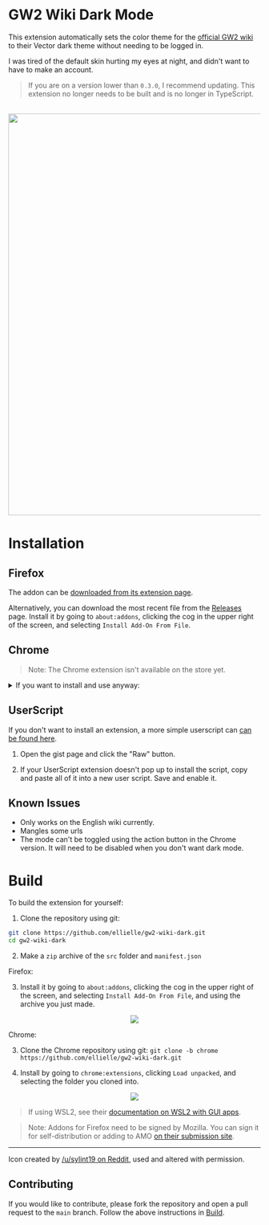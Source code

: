 # GW2 Wiki Dark Mode

This extension automatically sets the color theme for the [official GW2 wiki](https://wiki.guildwars2.com/wiki/Main_Page) to their Vector dark theme without needing to be logged in.

I was tired of the default skin hurting my eyes at night, and didn't want to have to make an account.

> If you are on a version lower than `0.3.0`, I recommend updating. This extension no longer needs to be built and is no longer in TypeScript.

<br>

<div align="center">
   <img src="https://addons.mozilla.org/user-media/previews/full/285/285709.png?modified=1690992574" width="800">
</div>

# Installation

## Firefox

The addon can be [downloaded from its extension page](https://addons.mozilla.org/en-US/firefox/addon/gw2-wiki-dark-mode/).

Alternatively, you can download the most recent file from the [Releases](https://github.com/ellielle/gw2-wiki-dark/releases) page. Install it by going to `about:addons`, clicking the cog in the upper right of the screen, and selecting `Install Add-On From File`.

## Chrome

> Note: The Chrome extension isn't available on the store yet.

<details>
<summary>If you want to install and use anyway:</summary>
<br>

1. Download the most current release, make sure to download `gw2-wiki-dark-chrome.zip`. Extract the files into an empty folder.

2. In Chrome, go to `chrome://extensions` in your browser. In the top right, enable Developer Mode, and click "Load Unpacked Extension". Select the folder holding the files.

3. After installation, make sure the extension is enabled. Reload any GW2 Wiki pages currently open.

4. You may delete the folder and `.zip` file now.
</details>

## UserScript

If you don't want to install an extension, a more simple userscript can [can be found here](https://gist.github.com/ellielle/e9182e1822d089122db9c8f6981f4ba5).

1. Open the gist page and click the "Raw" button.

2. If your UserScript extension doesn't pop up to install the script, copy and paste all of it into a new user script. Save and enable it.

## Known Issues

- Only works on the English wiki currently.
- Mangles some urls
- The mode can't be toggled using the action button in the Chrome version. It will need to be disabled when you don't want dark mode.

# Build

To build the extension for yourself:

1. Clone the repository using git:

```bash
git clone https://github.com/ellielle/gw2-wiki-dark.git
cd gw2-wiki-dark
```

2. Make a `zip` archive of the `src` folder and `manifest.json`

Firefox:

3. Install it by going to `about:addons`, clicking the cog in the upper right of the screen, and selecting `Install Add-On From File`, and using the archive you just made.

<div align="center">
   <img src="https://i.imgur.com/dd6xgcY.png">
</div>

Chrome:

3. Clone the Chrome repository using git: `git clone -b chrome https://github.com/ellielle/gw2-wiki-dark.git`

4. Install by going to `chrome:extensions`, clicking `Load unpacked`, and selecting the folder you cloned into.

<div align="center">
   <img src="https://i.imgur.com/ZFHbKQJ.png">
</div>

> If using WSL2, see their [documentation on WSL2 with GUI apps](https://learn.microsoft.com/en-us/windows/wsl/tutorials/gui-apps).

> Note: Addons for Firefox need to be signed by Mozilla. You can sign it for self-distribution or adding to AMO [on their submission site](https://addons.mozilla.org/en-US/developers/addon/submit/distribution).

---

Icon created by [/u/sylint19 on Reddit](https://www.reddit.com/r/Guildwars2/comments/cy7h5l/guild_wars_2_icebrood_saga_desktop_icons/), used and altered with permission.

## Contributing

If you would like to contribute, please fork the repository and open a pull request to the `main` branch. Follow the above instructions in [Build](#build).
